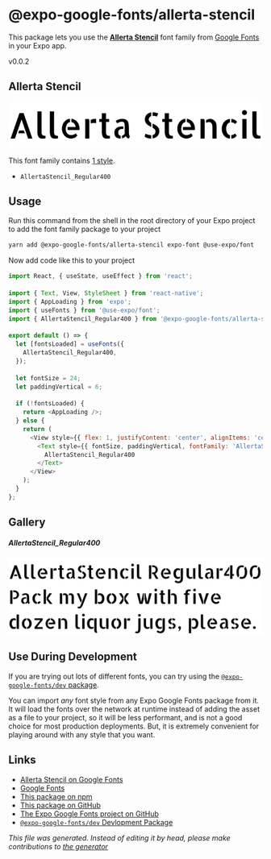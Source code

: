 # @expo-google-fonts/allerta-stencil

This package lets you use the [**Allerta Stencil**](https://fonts.google.com/specimen/Allerta+Stencil) font family from [Google Fonts](https://fonts.google.com/) in your Expo app.

v0.0.2

## Allerta Stencil

![Allerta Stencil](./font-family.png)

This font family contains [1 style](#gallery).

- `AllertaStencil_Regular400`

## Usage

Run this command from the shell in the root directory of your Expo project to add the font family package to your project
```sh
yarn add @expo-google-fonts/allerta-stencil expo-font @use-expo/font
```

Now add code like this to your project
```js
import React, { useState, useEffect } from 'react';

import { Text, View, StyleSheet } from 'react-native';
import { AppLoading } from 'expo';
import { useFonts } from '@use-expo/font';
import { AllertaStencil_Regular400 } from '@expo-google-fonts/allerta-stencil';

export default () => {
  let [fontsLoaded] = useFonts({
    AllertaStencil_Regular400,
  });

  let fontSize = 24;
  let paddingVertical = 6;

  if (!fontsLoaded) {
    return <AppLoading />;
  } else {
    return (
      <View style={{ flex: 1, justifyContent: 'center', alignItems: 'center' }}>
        <Text style={{ fontSize, paddingVertical, fontFamily: 'AllertaStencil_Regular400' }}>
          AllertaStencil_Regular400
        </Text>
      </View>
    );
  }
};

```

## Gallery

##### AllertaStencil_Regular400
![AllertaStencil_Regular400](./d43b315a156fb147d0bcd2dad6a682e5a23d388f0d12365c29c2d46fbf1e2c96.ttf.png)


## Use During Development

If you are trying out lots of different fonts, you can try using the [`@expo-google-fonts/dev` package](https://www.npmjs.com/package/@expo-google-fonts/dev).

You can import *any* font style from any Expo Google Fonts package from it. It will load the fonts
over the network at runtime instead of adding the asset as a file to your project, so it will be 
less performant, and is not a good choice for most production deployments. But, it is extremely convenient
for playing around with any style that you want.

## Links

- [Allerta Stencil on Google Fonts](https://fonts.google.com/specimen/Allerta+Stencil)
- [Google Fonts](https://fonts.google.com/)
- [This package on npm](https://www.npmjs.com/package/@expo-google-fonts/allerta-stencil)
- [This package on GitHub](https://github.com/expo/google-fonts/tree/master/font-packages/allerta-stencil)
- [The Expo Google Fonts project on GitHub](https://github.com/expo/google-fonts)
- [`@expo-google-fonts/dev` Devlopment Package](https://github.com/expo/google-fonts/tree/master/font-packages/dev)


*This file was generated. Instead of editing it by head, please make contributions to [the generator](https://github.com/expo/google-fonts/tree/master/packages/generator)*
